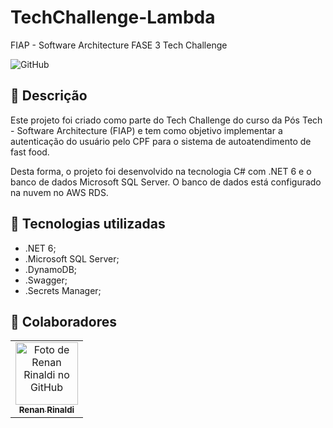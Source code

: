 # TechChallenge-Lambda
FIAP - Software Architecture FASE 3 Tech Challenge

![GitHub](https://img.shields.io/github/license/dropbox/dropbox-sdk-java)

## :memo: Descrição
Este projeto foi criado como parte do Tech Challenge do curso da Pós Tech - Software Architecture (FIAP) e tem como objetivo implementar a autenticação do usuário pelo CPF para o sistema de autoatendimento de fast food.

Desta forma, o projeto foi desenvolvido na tecnologia C# com .NET 6 e o banco de dados Microsoft SQL Server. 
O banco de dados está configurado na nuvem no AWS RDS. 

## :wrench: Tecnologias utilizadas
* .NET 6;
* .Microsoft SQL Server;
* .DynamoDB;
* .Swagger;
* .Secrets Manager;

## :handshake: Colaboradores
<table>
  <tr>
    <td align="center">
      <a href="https://github.com/renanrcr">
        <img src="https://avatars.githubusercontent.com/u/83503490?v=4" width="100px;" alt="Foto de Renan Rinaldi no GitHub"/><br>
        <sub>
          <b>Renan Rinaldi</b>
        </sub>
      </a>
    </td>
  </tr>
</table>
